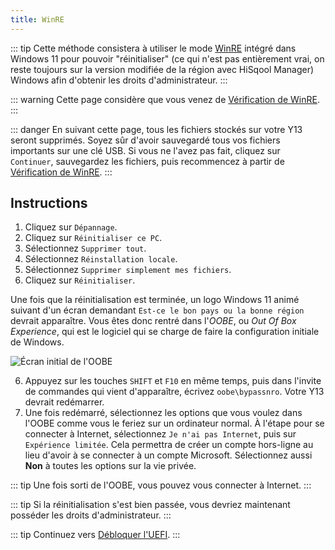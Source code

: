 ```yaml
---
title: WinRE
---
```


::: tip
Cette méthode consistera à utiliser le mode [WinRE](https://learn.microsoft.com/fr-fr/windows-hardware/manufacture/desktop/windows-recovery-environment--windows-re--technical-reference?view=windows-11) intégré dans Windows 11 pour pouvoir "réinitialiser" (ce qui n'est pas entièrement vrai, on reste toujours sur la version modifiée de la région avec HiSqool Manager) Windows afin d'obtenir les droits d'administrateur.
:::

::: warning
Cette page considère que vous venez de [Vérification de WinRE](/winre-verification.html).
:::

::: danger
En suivant cette page, tous les fichiers stockés sur votre Y13 seront supprimés. Soyez sûr d'avoir sauvegardé tous vos fichiers importants sur une clé USB. Si vous ne l'avez pas fait, cliquez sur `Continuer`, sauvegardez les fichiers, puis recommencez à partir de [Vérification de WinRE](/winre-verification.html).
:::

## Instructions

1. Cliquez sur `Dépannage`.
2. Cliquez sur `Réinitialiser ce PC`.
3. Sélectionnez `Supprimer tout`.
3. Sélectionnez `Réinstallation locale`.
4. Sélectionnez `Supprimer simplement mes fichiers`.
5. Cliquez sur `Réinitialiser`.

Une fois que la réinitialisation est terminée, un logo Windows 11 animé suivant d'un écran demandant `Est-ce le bon pays ou la bonne région` devrait apparaître. Vous êtes donc rentré dans l'*OOBE*, ou *Out Of Box Experience*, qui est le logiciel qui se charge de faire la configuration initiale de Windows. 

![Écran initial de l'OOBE](/assets/images/oobe-first-screen.png)

6. Appuyez sur les touches `SHIFT` et `F10` en même temps, puis dans l'invite de commandes qui vient d'apparaître, écrivez `oobe\bypassnro`. Votre Y13 devrait redémarrer.
7. Une fois redémarré, sélectionnez les options que vous voulez dans l'OOBE comme vous le feriez sur un ordinateur normal. À l'étape pour se connecter à Internet, sélectionnez `Je n'ai pas Internet`, puis sur `Expérience limitée`. Cela permettra de créer un compte hors-ligne au lieu d'avoir à se connecter à un compte Microsoft. Sélectionnez aussi **Non** à toutes les options sur la vie privée.

::: tip
Une fois sorti de l'OOBE, vous pouvez vous connecter à Internet.
:::

::: tip
Si la réinitialisation s'est bien passée, vous devriez maintenant posséder les droits d'administrateur.
:::

::: tip
Continuez vers [Débloquer l'UEFI](/unlock-uefi.html).
:::